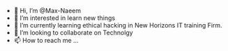 - 👋 Hi, I’m @Max-Naeem
- 👀 I’m interested in learn new things
- 🌱 I’m currently learning ethical hacking in New Horizons IT training Firm.
- 💞️ I’m looking to collaborate on Technolgy
- 📫 How to reach me ...

<!---
Max-Naeem/Max-Naeem is a ✨ special ✨ repository because its `README.md` (this file) appears on your GitHub profile.
You can click the Preview link to take a look at your changes.
--->

